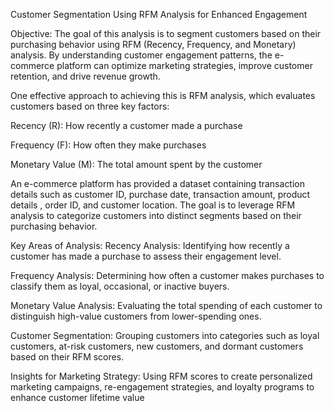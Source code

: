 Customer Segmentation Using RFM Analysis for Enhanced Engagement

Objective:
The goal of this analysis is to segment customers based on their purchasing behavior using RFM (Recency, Frequency, and Monetary) analysis. By understanding customer engagement patterns, the e-commerce platform can optimize marketing strategies, improve customer retention, and drive revenue growth.

One effective approach to achieving this is RFM analysis, which evaluates customers based on three key factors:

Recency (R): How recently a customer made a purchase

Frequency (F): How often they make purchases

Monetary Value (M): The total amount spent by the customer

An e-commerce platform has provided a dataset containing transaction details such as customer ID, purchase date, transaction amount, product details , order ID, and customer location. The goal is to leverage RFM analysis to categorize customers into distinct segments based on their purchasing behavior.

Key Areas of Analysis:
Recency Analysis: Identifying how recently a customer has made a purchase to assess their engagement level.

Frequency Analysis: Determining how often a customer makes purchases to classify them as loyal, occasional, or inactive buyers.

Monetary Value Analysis: Evaluating the total spending of each customer to distinguish high-value customers from lower-spending ones.

Customer Segmentation: Grouping customers into categories such as loyal customers, at-risk customers, new customers, and dormant customers based on their RFM scores.

Insights for Marketing Strategy: Using RFM scores to create personalized marketing campaigns, re-engagement strategies, and loyalty programs to enhance customer lifetime value
